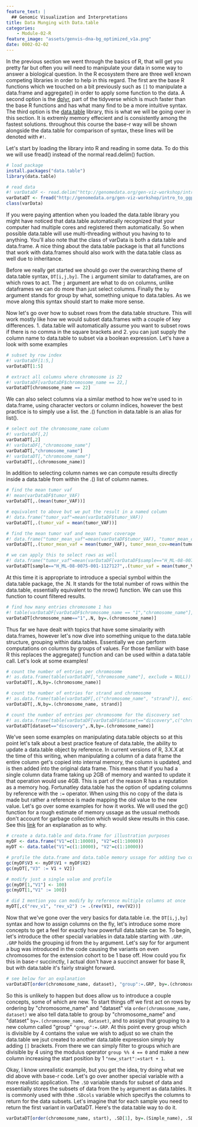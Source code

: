 ```yaml
---
feature_text: |
  ## Genomic Visualization and Interpretations
title: Data Munging with Data.table
categories:
    - Module-02-R
feature_image: "assets/genvis-dna-bg_optimized_v1a.png"
date: 0002-02-02
---
```


In the previous section we went through the basics of R, that will get you pretty far but often you will need to manipulate your data in some way to answer a biological question. In the R ecosystem there are three well known competing libraries in order to help in this regard. The first are the base R functions which we touched on a bit previously such as `[]` to manipulate a data.frame and aggregate() in order to apply some function to the data. A second option is the [dplyr](https://dplyr.tidyverse.org/), part of the tidyverse which is much faster than the base R functions and has what many find to be a more intuitive syntax. The third option is the [data.table](https://rdatatable.gitlab.io/data.table/) library, this is what we will be going over in this section. It is extremly memory effecient and is consistently among the fastest solutions. throughout this course the base-r way will be shown alongside the data.table for comparison of syntax, these lines will be denoted with `#!`.

Let's start by loading the library into R and reading in some data. To do this we will use fread() instead of the normal read.delim() fuction.

```R
# load package
install.packages("data.table")
library(data.table)

# read data
#! varDataDF <- read.delim("http://genomedata.org/gen-viz-workshop/intro_to_ggplot2/ggplot2ExampleData.tsv")
varDataDT <- fread("http://genomedata.org/gen-viz-workshop/intro_to_ggplot2/ggplot2ExampleData.tsv")
class(varData)
```

If you were paying attention when you loaded the data.table library you might have noticed that data.table automatically recognized that your computer had multiple cores and registered them automatically. So when possible data.table will use multi-threading without you having to to anything. You'll also note that the class of varData is both a data.table and data.frame. A nice thing about the data.table package is that all functions that work with data.frames should also work with the data.table class as well due to inheritance.

Before we really get started we should go over the overarching theme of data.table syntax, `DT[i,j,by]`. The `i` argument similar to dataframes, are on which rows to act. The `j` argument are what to do on columns, unlike dataframes we can do more than just select columns. Finally the `by` argument stands for group by what, something unique to data.tables. As we move along this syntax should start to make more sense.

Now let's go over how to subset rows from the data.table structure. This will work mostly like how we would subset data.frames with a couple of key differences. 1. data.table will automatically assume you want to subset rows if there is no comma in the square brackets and 2. you can just supply the column name to data.table to subset via a boolean expression. Let's have a look with some examples

```R
# subset by row index
#! varDataDF[1:5,]
varDataDT[1:5]

# extract all columns where chromosome is 22
#! varDataDF[varDataDF$chromosome_name == 22,]
varDataDT[chromosome_name == 22]
```

We can also select columns via a similar method to how we're used to in data.frame, using character vectors or column indices, however the best practice is to simply use a list. the .() function in data.table is an alias for list().

```R
# select out the chromosome_name column
#! varDataDF[,2]
varDataDT[,2]
#! varDataDF[,"chromosome_name"]
varDataDT[,"chromosome_name"]
#! varDataDT[,"chromosome_name"]
varDataDT[,.(chromosome_name)]
```

In addition to selecting column names we can compute results directly inside a data.table from within the .() list of column names.

```R
# find the mean tumor vaf
#! mean(varDataDF$tumor_VAF)
varDataDT[,.(mean(tumor_VAF))]

# equivalent to above but we put the result in a named column
#! data.frame("tumor_vaf"=mean(varDataDF$tumor_VAF))
varDataDT[,.(tumor_vaf = mean(tumor_VAF))]

# find the mean tumor vaf and mean tumor coverage
#! data.frame("tumor_mean_vaf"=mean(varDataDF$tumor_VAF), "tumor_mean_cov"=mean(varDataDF$tumor_var_count + varDataDF$tumor_ref_count))
varDataDT[,.(tumor_mean_vaf = mean(tumor_VAF), tumor_mean_cov=mean(tumor_var_count + tumor_ref_count))]

# we can apply this to select rows as well
#! data.frame("tumor_vaf"=mean(varDataDF[varDataDF$sample=="H_ML-08-0075-001-1127127","tumor_VAF"]))
varDataDT[sample=="H_ML-08-0075-001-1127127",.(tumor_vaf = mean(tumor_VAF))]
```

At this time it is appropriate to introduce a special symbol within the data.table package, the .N. It stands for the total number of rows within the data.table, essentially equivalent to the nrow() function. We can use this function to count filtered results.

```R
# find how many entries chromosome 1 has
#! table(varDataDF[varDataDF$chromosome_name == "1","chromosome_name"], exclude = NULL)
varDataDT[chromosome_name=="1",.N, by=.(chromosome_name)]
```

Thus far we have dealt with topics that have some simalarity with data.frames, however let's now dive into something unique to the data.table structure, grouping within data.tables. Essentially we can perform computations on columns by groups of values. For those familiar with base R this replaces the aggregate() function and can be used within a data.table call. Let's look at some examples!

```R
# count the number of entries per chromosome
#! as.data.frame(table(varDataDF[,"chromosome_name"], exclude = NULL))
varDataDT[,.N,by=.(chromosome_name)]

# count the number of entries for strand and chromosome
#! as.data.frame(table(varDataDF[,c("chromosome_name", "strand")], exclude = NULL))
varDataDT[,.N,by=.(chromosome_name, strand)]

# count the number of entries per chromosome for the discovery set
#! as.data.frame(table(varDataDF[varDataDF$dataset=="discovery",c("chromosome_name")], exclude = NULL))
varDataDT[dataset=="discovery",.N,by=.(chromosome_name)]
```

We've seen some examples on manipulating data.table objects so at this point let's talk about a best practice feature of data.table, the ability to update a data.table object by reference. In current versions of R, 3.X.X at the time of this writing, when manipulating a column of a data frame the entire column get's copied into internal memory, the column is updated, and is then added into the original data frame. This means that if you had a single column data frame taking up 2GB of memory and wanted to update it that operation would use 4GB. This is part of the reason R has a reputation as a memory hog. Fortunatley data.table has the option of updating columns by reference with the `:=` operator. When using this no copy of the data is made but rather a reference is made mapping the old value to the new value. Let's go over some examples for how it works. We will used the gc() function for a rough estimate of memory ussage as the ussual methods don't account for garbage collection which would skew results in this case. See this [link](https://stackoverflow.com/questions/58278838/memory-profiling-with-data-table) for an explanation as to why.

```R
# create a data.table and data.frame for illustration purposes
myDF <- data.frame("V1"=c(1:10000), "V2"=c(1:10000))
myDT <- data.table("V1"=c(1:10000), "V2"=c(1:10000))

# profile the data.frame and data.table memory ussage for adding two columns
gc(myDF$V3 <- myDF$V1 + myDF$V2)
gc(myDT[,"V3" := V1 + V2])

# modify just a single value and profile
gc(myDF[1,"V1"] <- 100)
gc(myDT[1,"V1" := 100])

# did I mention you can modify by reference multiple columns at once
myDT[,c("rev_v1", "rev_v2") := .(rev(V1), rev(V2))]
```

Now that we've gone over the very basics for data.table i.e. the `DT[i,j,by]` syntax and how to assign columns on the fly, let's introduce some more concepts to get a feel for exactly how powerfull data.table can be. To begin, let's introduce the other special variables in data.table starting with `.GRP`. `.GRP` holds the grouping id from the `by` argument. Let's say for for argument a bug was introduced in the code causing the variants on even chromosomes for the extension cohort to be 1 base off. How could you fix this in base-r succinctly, I actual don't have a succinct answer for base R, but with data.table it's fairly straight forward.

```R
# see below for an explanation
varDataDT[order(chromosome_name, dataset), "group":=.GRP, by=.(chromosome_name, dataset)][group %% 4 == 0,"new_start":=start + 1]
```

So this is unlikely to happen but does allow us to introduce a couple concepts, some of which are new. To start things off we first act on rows by ordering by "chromosome_name" and "dataset" via `order(chromosome_name, dataset)` we also tell data.table to group by "chromosome_name" and "dataset" `by=.(chromosome_name, dataset)`, and to assign that grouping to a new column called "group" `"group":=.GRP`. At this point every group which is divisible by 4 contains the value we wish to adjust so we chain the data.table we jsut created to another data.table expression simply by adding `[]` brackets. From there we can simply filter to groups which are divisible by 4 using the modulus operator `group %% 4 == 0` and make a new column increasing the start position by 1 `"new_start":=start + 1`.

Okay, I know unrealistic example, but you get the idea, try doing what we did above with base-r code. Let's go over another special variable with a more realistic application. The `.SD` variable stands for subset of data and essentially stores the subsets of data from the `by` argument as data.tables. It is commonly used with thhe `.SDcols` variable which specifys the columns to return for the data subsets. Let's imagine that for each sample you need to return the first variant in varDataDT. Here's the data.table way to do it.

```R
varDataDT[order(chromosome_name, start), .SD[1], by=.(Simple_name), .SDcols=c("Simple_name", "chromosome_name", "start")]
```
